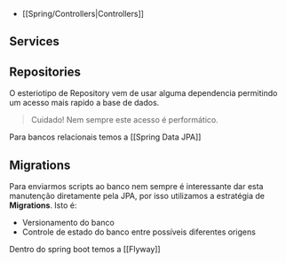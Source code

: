 - [[Spring/Controllers|Controllers]]


## Services


## Repositories

O esteriotipo de Repository vem de usar alguma dependencia permitindo um acesso mais rapido  a base de dados.

> Cuidado! Nem sempre este acesso é performático.

Para bancos relacionais temos a [[Spring Data JPA]]

## Migrations

Para enviarmos  scripts ao banco nem sempre é interessante dar esta manutenção diretamente pela JPA, por isso utilizamos a estratégia de **Migrations**. Isto é: 

- Versionamento do banco
- Controle de estado do banco entre possíveis diferentes origens

Dentro do spring boot temos a [[Flyway]]